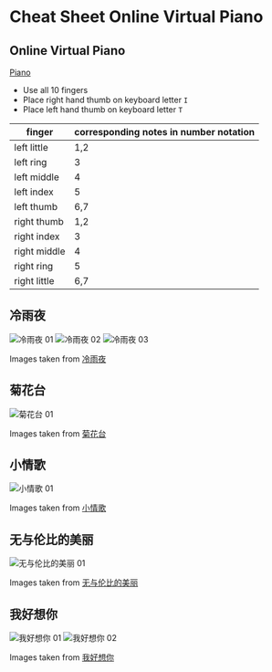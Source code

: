 # Cheat Sheet Online Virtual Piano

## Online Virtual Piano

[Piano](https://www.apronus.com/music/flashpiano.htm)

- Use all 10 fingers
- Place right hand thumb on keyboard letter `I`
- Place left hand thumb on keyboard letter `T`

| finger       | corresponding notes in number notation |
| ------------ | -------------------------------------- |
| left little  | 1,2                                    |
| left ring    | 3                                      |
| left middle  | 4                                      |
| left index   | 5                                      |
| left thumb   | 6,7                                    |
| right thumb  | 1,2                                    |
| right index  | 3                                      |
| right middle | 4                                      |
| right ring   | 5                                      |
| right little | 6,7                                    |

## 冷雨夜

![冷雨夜 01](images/music/leng-yu-ye-01.webp)
![冷雨夜 02](images/music/leng-yu-ye-02.webp)
![冷雨夜 03](images/music/leng-yu-ye-03.webp)

Images taken from [冷雨夜](http://www.echangwang.com/pic/06/6357.html)

## 菊花台

![菊花台 01](images/music/ju-hua-tai-01.webp)

Images taken from [菊花台](https://puduoduo123.com/25287.html)

## 小情歌

![小情歌 01](images/music/xiao-qing-ge-01.webp)

Images taken from [小情歌](http://www.jianpuw.com/htm/ii/288990.htm)

## 无与伦比的美丽

![无与伦比的美丽 01](images/music/wu-yu-lun-bi-de-mei-li-01.webp)

Images taken from [无与伦比的美丽](https://jianpu.chazidian.com/jp_337850/)

## 我好想你

![我好想你 01](images/music/wo-hao-xiang-ni-01.webp)
![我好想你 02](images/music/wo-hao-xiang-ni-02.webp)

Images taken from [我好想你](http://www.miinaa.com/qinpu/jianpu/16212.html)
